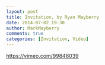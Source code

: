 ```yaml
---
layout: post
title: Invitation, by Ryan Mayberry
date: 2014-07-02 19:30
author: MarkMayberry
comments: true
categories: [Invitation, Video]
---
```

https://vimeo.com/99848039

